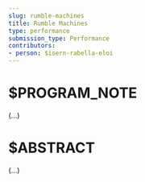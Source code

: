 ```yaml
---
slug: rumble-machines
title: Rumble Machines
type: performance
submission_type: Performance
contributors:
- person: $isern-rabella-eloi
---
```


# $PROGRAM_NOTE

(...)

# $ABSTRACT

(...)